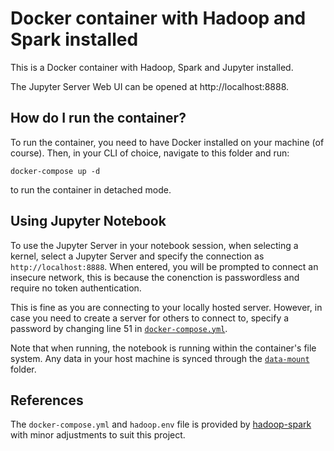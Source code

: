 # Docker container with Hadoop and Spark installed
This is a Docker container with Hadoop, Spark and Jupyter installed.

The Jupyter Server Web UI can be opened at http://localhost:8888.

## How do I run the container?
To run the container, you need to have Docker installed on your machine (of course). Then, in your CLI of choice, navigate to this folder and run:
```
docker-compose up -d
```
to run the container in detached mode.

## Using Jupyter Notebook
To use the Jupyter Server in your notebook session, when selecting a kernel, select a Jupyter Server and specify the connection as `http://localhost:8888`. When entered, you will be prompted to connect an insecure network, this is because the conenction is passwordless and require no token authentication.

This is fine as you are connecting to your locally hosted server. However, in case you need to create a server for others to connect to, specify a password by changing line 51 in [`docker-compose.yml`](./docker-compose.yml).

Note that when running, the notebook is running within the container's file system. Any data in your host machine is synced through the [`data-mount`](./data-mount/) folder.

## References
The `docker-compose.yml` and `hadoop.env` file is provided by [hadoop-spark](https://github.com/OneCricketeer/docker-stacks/tree/master/hadoop-spark) with minor adjustments to suit this project.